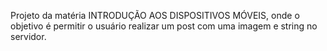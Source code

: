 Projeto da matéria INTRODUÇÃO AOS DISPOSITIVOS MÓVEIS, onde o objetivo é permitir o usuário realizar um post com uma imagem e string no servidor.
